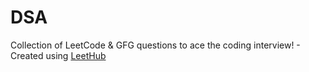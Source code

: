 # DSA
Collection of LeetCode & GFG questions to ace the coding interview! - Created using [LeetHub](https://github.com/QasimWani/LeetHub)
